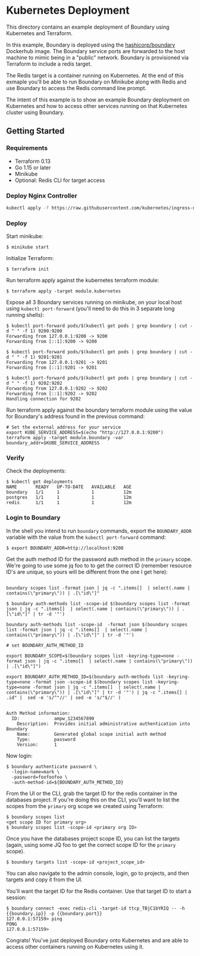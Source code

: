 # Kubernetes Deployment

This directory contains an example deployment of Boundary using Kubernetes and Terraform.

In this example, Boundary is deployed using the [hashicorp/boundary](https://hub.docker.com/r/hashicorp/boundary) Dockerhub image. The Boundary service ports are forwarded to the host machine to mimic being in a "public" network. Boundary is provisioned via Terraform to include a redis target.

The Redis target is a container running on Kubernetes. At the end of this exmaple you'll be able to run Boundary on Minikube along with Redis and use Boundary to access the Redis command line prompt.

The intent of this example is to show an example Boundary deployment on Kubernetes and how to access other services running on that Kubernetes cluster using Boundary.  

## Getting Started

### Requirements
- Terraform 0.13
- Go 1.15 or later
- Minikube
- Optional: Redis CLI for target access

### Deploy Nginx Controller
```bash
kubectl apply -f https://raw.githubusercontent.com/kubernetes/ingress-nginx/controller-v1.12.0-beta.0/deploy/static/provider/cloud/deploy.yaml
```

### Deploy

Start minikube:

```
$ minikube start
```

Initialize Terraform:

```
$ terraform init
```

Run terraform apply against the kubernetes terraform module:

```
$ terraform apply -target module.kubernetes
```

Expose all 3 Boundary services running on minikube, on your local host using `kubectl port-forward` (you'll
need to do this in 3 separate long running shells):

```
$ kubectl port-forward pods/$(kubectl get pods | grep boundary | cut -d " " -f 1) 9200:9200
Forwarding from 127.0.0.1:9200 -> 9200
Forwarding from [::1]:9200 -> 9200

$ kubectl port-forward pods/$(kubectl get pods | grep boundary | cut -d " " -f 1) 9201:9201
Forwarding from 127.0.0.1:9201 -> 9201
Forwarding from [::1]:9201 -> 9201

$ kubectl port-forward pods/$(kubectl get pods | grep boundary | cut -d " " -f 1) 9202:9202
Forwarding from 127.0.0.1:9202 -> 9202
Forwarding from [::1]:9202 -> 9202
Handling connection for 9202
```

Run terraform apply against the boundary terraform module using the value for Boundary's 
address found in the previous command:

```
# Set the external address for your service
export KUBE_SERVICE_ADDRESS=$(echo "http://127.0.0.1:9200")
terraform apply -target module.boundary -var boundary_addr=$KUBE_SERVICE_ADDRESS
```

### Verify

Check the deployments:

```
$ kubectl get deployments
NAME       READY   UP-TO-DATE   AVAILABLE   AGE
boundary   1/1     1            1           12m
postgres   1/1     1            1           12m
redis      1/1     1            1           12m
```

### Login to Boundary

In the shell you intend to run `boundary` commands, export the `BOUNDARY_ADDR` variable with 
the value from the `kubectl port-forward` command:

```
$ export BOUNDARY_ADDR=http://localhost:9200
```

Get the auth method ID for the password auth method in the `primary` scope. We're going to use 
some jq foo to to get the correct ID (remember resource ID's are unique, so yours will be different
from the one I get here): 

```

boundary scopes list -format json | jq -c ".items[]  | select(.name | contains(\"primary\")) | .[\"id\"]"

$ boundary auth-methods list -scope-id $(boundary scopes list -format json | jq -c ".items[]  | select(.name | contains(\"primary\")) | .[\"id\"]" | tr -d '"')

boundary auth-methods list -scope-id  -format json $(boundary scopes list -format json | jq -c ".items[]  | select(.name | contains(\"primary\")) | .[\"id\"]" | tr -d '"')

# set BOUNDARY_AUTH_METHOD_ID

export BOUNDARY_SCOPE=$(boundary scopes list -keyring-type=none -format json | jq -c ".items[]  | select(.name | contains(\"primary\")) | .[\"id\"]")

export BOUNDARY_AUTH_METHOD_ID=$(boundary auth-methods list -keyring-type=none -format json -scope-id $(boundary scopes list -keyring-type=none -format json | jq -c ".items[]  | select(.name | contains(\"primary\")) | .[\"id\"]" | tr -d '"') | jq -c ".items[] | .id" |  sed -e 's/^"//' | sed -e 's/"$//' )


Auth Method information:
  ID:             ampw_1234567890
    Description:  Provides initial administrative authentication into Boundary
    Name:         Generated global scope initial auth method
    Type:         password
    Version:      1
```

Now login:

```
$ boundary authenticate password \
  -login-name=mark \
  -password=foofoofoo \
  -auth-method-id=${BOUNDARY_AUTH_METHOD_ID}
```

From the UI or the CLI, grab the target ID for the redis container in the databases project. If
you're doing this on the CLI, you'll want to list the scopes from the `primary` org scope we 
created using Terraform:

```
$ boundary scopes list
<get scope ID for primary org>
$ boundary scopes list -scope-id <primary org ID>
```

Once you have the databases project scope ID, you can list the targets (again, using some JQ foo to get the correct scope ID for the `primary` scope).

```
$ boundary targets list -scope-id <project_scope_id>
```

You can also navigate to the admin console, login, go to projects, and then targets and copy it from the UI.

You'll want the target ID for the Redis container. Use that target ID to start a session:

```
$ boundary connect -exec redis-cli -target-id ttcp_TBjC1bYRIQ -- -h {{boundary.ip}} -p {{boundary.port}}
127.0.0.1:57159> ping
PONG
127.0.0.1:57159>
```

Congrats! You've just deployed Boundary onto Kubernetes and are able to access other containers running on Kubernetes using it.
